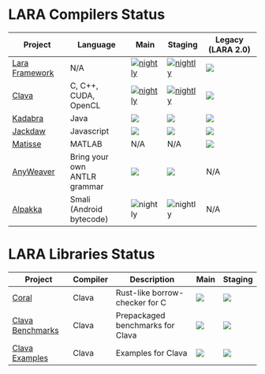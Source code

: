 # LARA Compilers Status

| Project | Language | Main | Staging | Legacy (LARA 2.0) |
| ------- | -------- | ---- | ------- | ----------------- |
| [Lara Framework](https://github.com/specs-feup/lara-framework) | N/A | [![nightly](https://github.com/specs-feup/lara-framework/actions/workflows/nightly.yml/badge.svg?branch=master)](https://github.com/specs-feup/lara-framework/actions/workflows/nightly.yml) | [![nightly](https://github.com/specs-feup/lara-framework/actions/workflows/nightly.yml/badge.svg?branch=staging)](https://github.com/specs-feup/lara-framework/actions/workflows/nightly.yml) | ![](https://github.com/specs-feup/lara-framework/actions/workflows/ant-lara-2.0-legacy.yml/badge.svg) |
| [Clava](https://github.com/specs-feup/clava)                   | C, C++,<br> CUDA, OpenCL | [![nightly](https://github.com/specs-feup/clava/actions/workflows/nightly.yml/badge.svg?branch=master)](https://github.com/specs-feup/clava/actions/workflows/nightly.yml) | [![nightly](https://github.com/specs-feup/clava/actions/workflows/nightly.yml/badge.svg?branch=staging)](https://github.com/specs-feup/clava/actions/workflows/nightly.yml) | ![](https://github.com/specs-feup/clava/actions/workflows/ant-lara-2.0-legacy.yml/badge.svg) |
| [Kadabra](https://github.com/specs-feup/kadabra)               | Java | ![](https://github.com/specs-feup/kadabra/actions/workflows/ant-main.yml/badge.svg) | ![](https://github.com/specs-feup/kadabra/actions/workflows/ant-staging.yml/badge.svg) | ![](https://github.com/specs-feup/kadabra/actions/workflows/ant-lara-2.0-legacy.yml/badge.svg) |
| [Jackdaw](https://github.com/specs-feup/jsweaver)              | Javascript | ![](https://github.com/specs-feup/jsweaver/actions/workflows/ant-main.yml/badge.svg) | ![](https://github.com/specs-feup/jsweaver/actions/workflows/ant-staging.yml/badge.svg) | ![](https://github.com/specs-feup/jsweaver/actions/workflows/ant-lara-2.0-legacy.yml/badge.svg) |
| [Matisse](https://github.com/specs-feup/matisse)               | MATLAB | N/A | N/A | ![](https://github.com/specs-feup/matisse/actions/workflows/ant-lara-2.0-legacy.yml/badge.svg) |
| [AnyWeaver](https://github.com/specs-feup/anyweaver)           | Bring your own<br> ANTLR grammar | ![](https://github.com/specs-feup/anyweaver/actions/workflows/main.yml/badge.svg) | ![](https://github.com/specs-feup/anyweaver/actions/workflows/staging.yml/badge.svg) | N/A |
| [Alpakka](https://github.com/specs-feup/alpakka)               | Smali<br> (Android bytecode) | ![nightly](https://github.com/specs-feup/alpakka/actions/workflows/nightly.yml/badge.svg?branch=main) | ![nightly](https://github.com/specs-feup/alpakka/actions/workflows/nightly.yml/badge.svg?branch=staging) | N/A |


# LARA Libraries Status

| Project | Compiler | Description | Main | Staging |
| ------- | -------- | ----------- | ---- | ------- |
[Coral](https://github.com/specs-feup/coral) | Clava | Rust-like borrow-checker for C | ![](https://github.com/specs-feup/coral/actions/workflows/main.yml/badge.svg) | ![](https://github.com/specs-feup/coral/actions/workflows/staging.yml/badge.svg) |
[Clava Benchmarks](https://github.com/specs-feup/clava-benchmarks-tests) | Clava | Prepackaged benchmarks for Clava | ![](https://github.com/specs-feup/clava-benchmarks-tests/actions/workflows/main.yml/badge.svg) | ![](https://github.com/specs-feup/clava-benchmarks-tests/actions/workflows/staging.yml/badge.svg) |
[Clava Examples](https://github.com/specs-feup/clava-examples) | Clava | Examples for Clava | ![](https://github.com/specs-feup/clava-examples/actions/workflows/main.yml/badge.svg) | ![](https://github.com/specs-feup/clava-examples/actions/workflows/staging.yml/badge.svg) |
